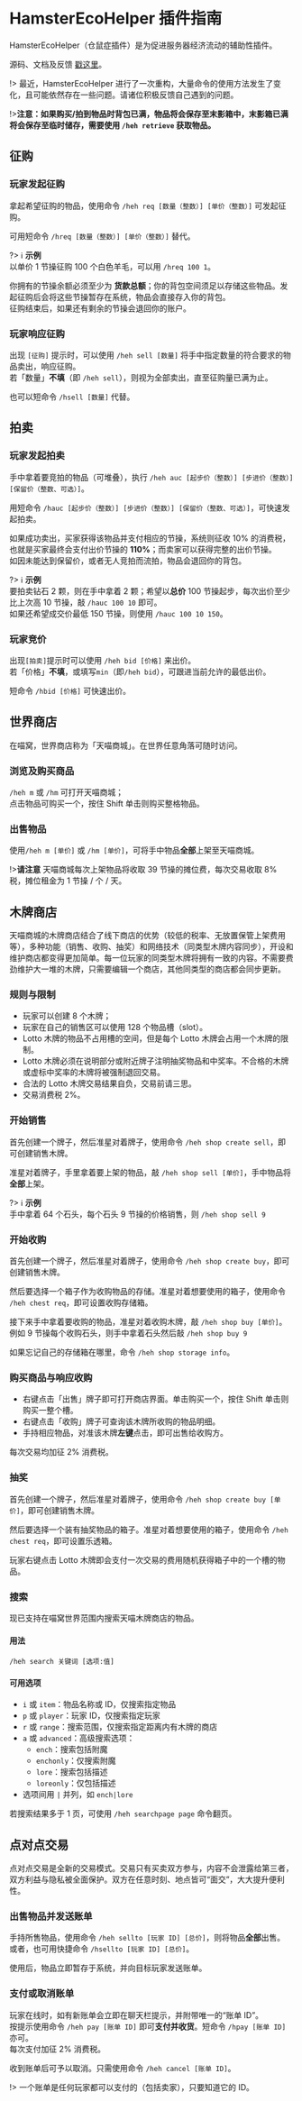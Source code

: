 # HamsterEcoHelper 插件指南

HamsterEcoHelper（仓鼠症插件）是为促进服务器经济流动的辅助性插件。

源码、文档及反馈 [戳这里](https://github.com/NyaaCat/HamsterEcoHelper)。

!> 最近，HamsterEcoHelper 进行了一次重构，大量命令的使用方法发生了变化，且可能依然存在一些问题。请诸位积极反馈自己遇到的问题。

!>**注意：如果购买/拍到物品时背包已满，物品将会保存至末影箱中，末影箱已满将会保存至临时储存，需要使用 `/heh retrieve` 获取物品。**

## 征购

### 玩家发起征购

拿起希望征购的物品，使用命令 `/heh req [数量（整数）] [单价（整数）]` 可发起征购。  

可用短命令 `/hreq [数量（整数）] [单价（整数）]` 替代。

?> :information_source: **示例**  
以单价 1 节操征购 100 个白色羊毛，可以用 `/hreq 100 1`。

你拥有的节操余额必须至少为 **货款总额**；你的背包空间须足以存储这些物品。发起征购后会将这些节操暂存在系统，物品会直接存入你的背包。  
征购结束后，如果还有剩余的节操会退回你的账户。

### 玩家响应征购

出现 `[征购]` 提示时，可以使用 `/heh sell [数量]` 将手中指定数量的符合要求的物品卖出，响应征购。  
若「数量」**不填**（即 `/heh sell`），则视为全部卖出，直至征购量已满为止。

也可以短命令 `/hsell [数量]` 代替。

## 拍卖

### 玩家发起拍卖

手中拿着要竞拍的物品（可堆叠），执行 `/heh auc [起步价（整数）] [步进价（整数）] [保留价（整数、可选）]`。

用短命令 `/hauc [起步价（整数）] [步进价（整数）] [保留价（整数、可选）]`，可快速发起拍卖。

如果成功卖出，买家获得该物品并支付相应的节操，系统则征收 10% 的消费税，也就是买家最终会支付出价节操的 **110%**；而卖家可以获得完整的出价节操。  
如因未能达到保留价，或者无人竞拍而流拍，物品会退回你的背包。

?> :information_source: **示例**  
要拍卖钻石 2 颗，则在手中拿着 2 颗；希望以**总价** 100 节操起步，每次出价至少比上次高 10 节操，敲 `/hauc 100 10` 即可。  
如果还希望成交价最低 150 节操，则使用 `/hauc 100 10 150`。

### 玩家竞价

出现`[拍卖]`提示时可以使用 `/heh bid [价格]` 来出价。  
若「价格」**不填**，或填写`min`（即`/heh bid`），可跟进当前允许的最低出价。

短命令 `/hbid [价格]` 可快速出价。

## 世界商店

在喵窝，世界商店称为「天喵商城」。在世界任意角落可随时访问。

### 浏览及购买商品

`/heh m` 或 `/hm` 可打开天喵商城；  
点击物品可购买一个，按住 Shift 单击则购买整格物品。

### 出售物品

使用`/heh m [单价]` 或 `/hm [单价]`，可将手中物品**全部**上架至天喵商城。

!>**请注意**  天喵商城每次上架物品将收取 39 节操的摊位费，每次交易收取 8% 税，摊位租金为 1 节操 / 个 / 天。

## 木牌商店

天喵商城的木牌商店结合了线下商店的优势（较低的税率、无放置保管上架费用等），多种功能（销售、收购、抽奖）和网络技术（同类型木牌内容同步），开设和维护商店都变得更加简单。每一位玩家的同类型木牌将拥有一致的内容。不需要费劲维护大一堆的木牌，只需要编辑一个商店，其他同类型的商店都会同步更新。

### 规则与限制

- 玩家可以创建 8 个木牌；
- 玩家在自己的销售区可以使用 128 个物品槽（slot）。
- Lotto 木牌的物品不占用槽的空间，但是每个 Lotto 木牌会占用一个木牌的限制。
- Lotto 木牌必须在说明部分或附近牌子注明抽奖物品和中奖率。不合格的木牌或虚标中奖率的木牌将被强制退回交易。
- 合法的 Lotto 木牌交易结果自负，交易前请三思。
- 交易消费税 2%。

### 开始销售

首先创建一个牌子，然后准星对着牌子，使用命令 `/heh shop create sell`，即可创建销售木牌。

准星对着牌子，手里拿着要上架的物品，敲 `/heh shop sell [单价]`，手中物品将**全部**上架。

?> :information_source: **示例**  
手中拿着 64 个石头，每个石头 9 节操的价格销售，则 `/heh shop sell 9`

### 开始收购

首先创建一个牌子，然后准星对着牌子，使用命令 `/heh shop create buy`，即可创建销售木牌。

然后要选择一个箱子作为收购物品的存储。准星对着想要使用的箱子，使用命令 `/heh chest req`，即可设置收购存储箱。

接下来手中拿着要收购的物品，准星对着收购木牌，敲 `/heh shop buy [单价]`。例如 9 节操每个收购石头，则手中拿着石头然后敲 `/heh shop buy 9`

如果忘记自己的存储箱在哪里，命令 `/heh shop storage info`。

### 购买商品与响应收购

* 右键点击「出售」牌子即可打开商店界面。单击购买一个，按住 Shift 单击则购买一整个槽。
* 右键点击「收购」牌子可查询该木牌所收购的物品明细。
* 手持相应物品，对准该木牌**左键**点击，即可出售给收购方。

每次交易均加征 2% 消费税。

### 抽奖

首先创建一个牌子，然后准星对着牌子，使用命令 `/heh shop create buy [单价]`，即可创建销售木牌。

然后要选择一个装有抽奖物品的箱子。准星对着想要使用的箱子，使用命令 `/heh chest req`，即可设置乐透箱。

玩家右键点击 Lotto 木牌即会支付一次交易的费用随机获得箱子中的一个槽的物品。

### 搜索

现已支持在喵窝世界范围内搜索天喵木牌商店的物品。

#### 用法

`/heh search 关键词 [选项:值]`

#### 可用选项

- `i` 或 `item`：物品名称或 ID，仅搜索指定物品
- `p` 或 `player`：玩家 ID，仅搜索指定玩家
- `r` 或 `range`：搜索范围，仅搜索指定距离内有木牌的商店
- `a` 或 `advanced`：高级搜索选项：
  - `ench`：搜索包括附魔
  - `enchonly`：仅搜索附魔
  - `lore`：搜索包括描述
  - `loreonly`：仅包括描述
- 选项间用 `|` 并列，如 `ench|lore`

若搜索结果多于 1 页，可使用 `/heh searchpage page` 命令翻页。

## 点对点交易

点对点交易是全新的交易模式。交易只有买卖双方参与，内容不会泄露给第三者，双方利益与隐私被全面保护。双方在任意时刻、地点皆可“面交”，大大提升便利性。

### 出售物品并发送账单

手持所售物品，使用命令 `/heh sellto [玩家 ID] [总价]`，则将物品**全部**出售。  
或者，也可用快捷命令 `/hsellto [玩家 ID] [总价]`。

使用后，物品立即暂存于系统，并向目标玩家发送账单。

### 支付或取消账单

玩家在线时，如有新账单会立即在聊天栏提示，并附带唯一的“账单 ID”。  
按提示使用命令 `/heh pay [账单 ID]` 即可**支付并收货**。短命令 `/hpay [账单 ID]` 亦可。  
每次支付加征 2% 消费税。

收到账单后可予以取消。只需使用命令 `/heh cancel [账单 ID]`。  

!> 一个账单是任何玩家都可以支付的（包括卖家），只要知道它的 ID。
